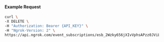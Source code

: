 <!-- Code generated for API Clients. DO NOT EDIT. -->

#### Example Request

```bash
curl \
-X DELETE \
-H "Authorization: Bearer {API_KEY}" \
-H "Ngrok-Version: 2" \
https://api.ngrok.com/event_subscriptions/esb_2Wzky656jXIvVphsAPzz0JViLJS/sources/ip_policy_updated.v0
```
